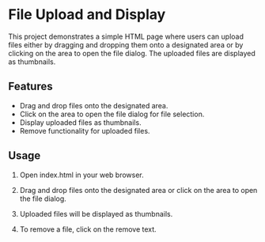# File Upload and Display

This project demonstrates a simple HTML page where users can upload files either by dragging and dropping them onto a designated area or by clicking on the area to open the file dialog. The uploaded files are displayed as thumbnails.

## Features

- Drag and drop files onto the designated area.
- Click on the area to open the file dialog for file selection.
- Display uploaded files as thumbnails.
- Remove functionality for uploaded files.

## Usage

1. Open index.html in your web browser.

2. Drag and drop files onto the designated area or click on the area to open the file dialog.

3. Uploaded files will be displayed as thumbnails.

4. To remove a file, click on the remove text.
